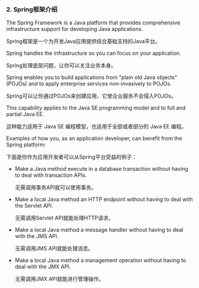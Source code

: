### 2. Spring框架介绍

The Spring Framework is a Java platform that provides comprehensive infrastructure support 
for developing Java applications. 

Spring框架是一个为开发Java应用提供综合基础支持的Java平台。

Spring handles the infrastructure so you can focus on your application.

Spring处理底层问题，让你可以关注业务本身。

Spring enables you to build applications from "plain old Java objects" (POJOs) 
and to apply enterprise services non-invasively to POJOs. 

Spring可以让你通过POJOs来创建应用，它使企业服务不会侵入POJOs。

This capability applies to the Java SE programming model and to full and partial Java EE.

这种能力适用于 Java SE 编程模型，也适用于全部或者部分的 Java EE 编程。

Examples of how you, as an application developer, can benefit from the Spring platform:

下面是你作为应用开发者可以从Spring平台受益的例子：

- Make a Java method execute in a database transaction without having to deal with transaction APIs.

    无需调用事务API就可以使用事务。
- Make a local Java method an HTTP endpoint without having to deal with the Servlet API.

    无需调用Servlet API就能处理HTTP请求。

- Make a local Java method a message handler without having to deal with the JMS API.

    无需调用JMS API就能处理消息。

- Make a local Java method a management operation without having to deal with the JMX API. 

    无需调用JMX API就能进行管理操作。